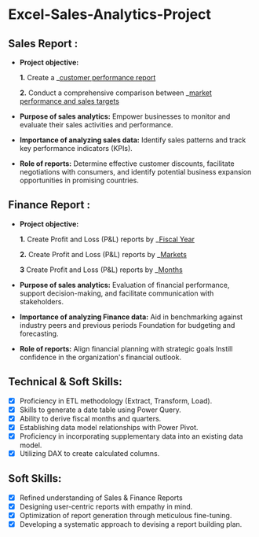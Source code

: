 # Excel-Sales-Analytics-Project

## Sales Report :


- **Project objective:** 

    **1.** Create a _[customer performance report](https://github.com/NIKHIL50198/Excel-Sales-Analytics-Project/blob/main/Customer%20Performance%20Report.pdf)

    **2.** Conduct a comprehensive comparison between _[market performance and sales targets](https://github.com/NIKHIL50198/Excel-Sales-Analytics-Project/blob/main/Market%20Performance%20vs%20Target%20Report.pdf)

- **Purpose of sales analytics:** Empower businesses to monitor and evaluate their sales activities and performance.

- **Importance of analyzing sales data:** Identify sales patterns and track key performance indicators (KPIs).

- **Role of reports:** Determine effective customer discounts, facilitate negotiations with consumers, and identify potential business expansion opportunities in promising countries.


## Finance Report :

- **Project objective:** 

    **1.** Create Profit and Loss (P&L) reports by _[Fiscal Year](https://github.com/NIKHIL50198/Excel-Sales-Analytics-Project/blob/main/P%26L%20Statement%20by%20Fiscal%20Year.pdf)

    **2.** Create Profit and Loss (P&L) reports by _[Markets](https://github.com/NIKHIL50198/Excel-Sales-Analytics-Project/blob/main/P%26L%20Statement%20by%20Markets.pdf)

  **3** Create Profit and Loss (P&L) reports by _[Months](https://github.com/NIKHIL50198/Excel-Sales-Analytics-Project/blob/main/P%26L%20Statement%20by%20Months.pdf)
  
- **Purpose of sales analytics:** Evaluation of financial performance, support decision-making, and facilitate communication with stakeholders.

- **Importance of analyzing Finance data:** Aid in benchmarking against industry peers and previous periods Foundation for budgeting and forecasting.

- **Role of reports:** Align financial planning with strategic goals Instill confidence in the organization's financial outlook.


## Technical & Soft Skills:
- [x]	Proficiency in ETL methodology (Extract, Transform, Load).
- [x]	Skills to generate a date table using Power Query.
- [x]	Ability to derive fiscal months and quarters.
- [x]	Establishing data model relationships with Power Pivot.
- [x]	Proficiency in incorporating supplementary data into an existing data model.
- [x]	Utilizing DAX to create calculated columns.

## Soft Skills:
- [x]	Refined understanding of Sales & Finance Reports
- [x]	Designing user-centric reports with empathy in mind.
- [x]	Optimization of report generation through meticulous fine-tuning.
- [x]	Developing a systematic approach to devising a report building plan.
